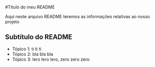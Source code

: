 #Título do meu README

Aqui neste arquivo README teremos as informações relativas ao nosso projeto

## Subtítulo do README

- Tópico 1: ti ti ti
- Tópico 2: bla bla bla
- Tópico 3: lero lero lero, zero zero zero
